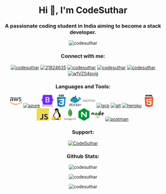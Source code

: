 <h1 align="center">Hi 👋, I'm CodeSuthar</h1>
<h3 align="center">A passionate coding student in India aiming to become a stack developer.</h3>

<p align="center"> <img src="https://komarev.com/ghpvc/?username=codesuthar&label=Profile%20Views&color=0066cc&style=flat" alt="codesuthar" /> </p>

<h3 align="center">Connect with me:</h3>
<p align="center">
<a href="https://codepen.io/codesuthar" target="blank"><img align="center" src="https://raw.githubusercontent.com/rahuldkjain/github-profile-readme-generator/master/src/images/icons/Social/codepen.svg" alt="codesuthar" height="30" width="40" /></a>
<a href="https://stackoverflow.com/users/21824635" target="blank"><img align="center" src="https://raw.githubusercontent.com/rahuldkjain/github-profile-readme-generator/master/src/images/icons/Social/stack-overflow.svg" alt="21824635" height="30" width="40" /></a>
<a href="https://instagram.com/codesuthar" target="blank"><img align="center" src="https://raw.githubusercontent.com/rahuldkjain/github-profile-readme-generator/master/src/images/icons/Social/instagram.svg" alt="codesuthar" height="30" width="40" /></a>
<a href="https://www.youtube.com/c/codesuthar" target="blank"><img align="center" src="https://raw.githubusercontent.com/rahuldkjain/github-profile-readme-generator/master/src/images/icons/Social/youtube.svg" alt="codesuthar" height="30" width="40" /></a>
<a href="https://www.leetcode.com/codesuthar" target="blank"><img align="center" src="https://raw.githubusercontent.com/rahuldkjain/github-profile-readme-generator/master/src/images/icons/Social/leet-code.svg" alt="codesuthar" height="30" width="40" /></a>
<a href="https://discord.gg/wfVZS4svjg" target="blank"><img align="center" src="https://raw.githubusercontent.com/rahuldkjain/github-profile-readme-generator/master/src/images/icons/Social/discord.svg" alt="wfVZS4svjg" height="30" width="40" /></a>
</p>

<h3 align="center">Languages and Tools:</h3>
<p align="center"><a href="https://aws.amazon.com" target="_blank" rel="noreferrer"><img src="https://raw.githubusercontent.com/devicons/devicon/master/icons/amazonwebservices/amazonwebservices-original-wordmark.svg" alt="aws" width="40" height="40"/></a>&nbsp;<a href="https://azure.microsoft.com/en-in/" target="_blank" rel="noreferrer"><img src="https://www.vectorlogo.zone/logos/microsoft_azure/microsoft_azure-icon.svg" alt="azure" width="40" height="40"/></a>&nbsp;<a href="https://getbootstrap.com" target="_blank" rel="noreferrer"><img src="https://raw.githubusercontent.com/devicons/devicon/master/icons/bootstrap/bootstrap-plain-wordmark.svg" alt="bootstrap" width="40" height="40"/></a>&nbsp;<a href="https://www.w3schools.com/css/" target="_blank" rel="noreferrer"><img src="https://raw.githubusercontent.com/devicons/devicon/master/icons/css3/css3-original-wordmark.svg" alt="css3" width="40" height="40"/></a>&nbsp;<a href="https://www.docker.com/" target="_blank" rel="noreferrer"><img src="https://raw.githubusercontent.com/devicons/devicon/master/icons/docker/docker-original-wordmark.svg" alt="docker" width="40" height="40"/></a>&nbsp;<a href="https://expressjs.com" target="_blank" rel="noreferrer"><img src="https://raw.githubusercontent.com/devicons/devicon/master/icons/express/express-original-wordmark.svg" alt="express" width="40" height="40"/></a>&nbsp;<a href="https://cloud.google.com" target="_blank" rel="noreferrer"><img src="https://www.vectorlogo.zone/logos/google_cloud/google_cloud-icon.svg" alt="gcp" width="40" height="40"/></a>&nbsp;<a href="https://git-scm.com/" target="_blank" rel="noreferrer"><img src="https://www.vectorlogo.zone/logos/git-scm/git-scm-icon.svg" alt="git" width="40" height="40"/></a>&nbsp;<a href="https://heroku.com" target="_blank" rel="noreferrer"><img src="https://www.vectorlogo.zone/logos/heroku/heroku-icon.svg" alt="heroku" width="40" height="40"/></a>&nbsp;<a href="https://www.w3.org/html/" target="_blank" rel="noreferrer"><img src="https://raw.githubusercontent.com/devicons/devicon/master/icons/html5/html5-original-wordmark.svg" alt="html5" width="40" height="40"/></a>&nbsp;<a href="https://developer.mozilla.org/en-US/docs/Web/JavaScript" target="_blank" rel="noreferrer"><img src="https://raw.githubusercontent.com/devicons/devicon/master/icons/javascript/javascript-original.svg" alt="javascript" width="40" height="40"/></a>&nbsp;<a href="https://www.linux.org/" target="_blank" rel="noreferrer"><img src="https://raw.githubusercontent.com/devicons/devicon/master/icons/linux/linux-original.svg" alt="linux" width="40" height="40"/></a>&nbsp;<a href="https://www.mongodb.com/" target="_blank" rel="noreferrer"><img src="https://raw.githubusercontent.com/devicons/devicon/master/icons/mongodb/mongodb-original-wordmark.svg" alt="mongodb" width="40" height="40"/></a>&nbsp;<a href="https://www.nginx.com" target="_blank" rel="noreferrer"><img src="https://raw.githubusercontent.com/devicons/devicon/master/icons/nginx/nginx-original.svg" alt="nginx" width="40" height="40"/></a>&nbsp;<a href="https://nodejs.org" target="_blank" rel="noreferrer"><img src="https://raw.githubusercontent.com/devicons/devicon/master/icons/nodejs/nodejs-original-wordmark.svg" alt="nodejs" width="40" height="40"/></a>&nbsp;<a href="https://postman.com" target="_blank" rel="noreferrer"><img src="https://www.vectorlogo.zone/logos/getpostman/getpostman-icon.svg" alt="postman" width="40" height="40"/></a>&nbsp;</p>

<h3 align="center">Support:</h3>
<p align="center"><a href="https://www.buymeacoffee.com/CodeSuthar"> <img src="https://cdn.buymeacoffee.com/buttons/v2/default-yellow.png" height="50" width="210" alt="CodeSuthar" /></a></p>
<h3 align="center">Github Stats:</h3>
<p align="center"><img src="https://github-readme-stats.vercel.app/api/top-langs?username=codesuthar&show_icons=true&title_color=000033&text_color=000033&bg_color=0066cc&hide_border=true&locale=en&layout=compact" alt="codesuthar" /></p>

<p align="center"><img src="https://github-readme-stats.vercel.app/api?username=codesuthar&show_icons=true&theme=synthwave&title_color=000033&text_color=000033&bg_color=0066cc&hide_border=true&locale=en" alt="codesuthar" /></p>

<p align="center"><img src="https://github-readme-streak-stats.herokuapp.com/?user=codesuthar&theme=highcontrast" alt="codesuthar" /></p>

